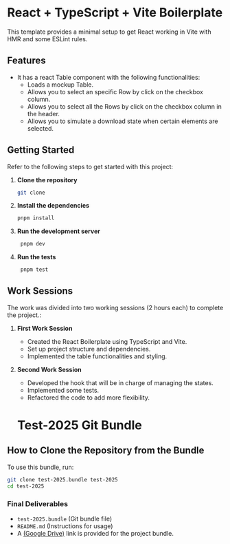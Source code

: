 # React + TypeScript + Vite Boilerplate

This template provides a minimal setup to get React working in Vite with HMR and some ESLint rules.

## Features

- It has a react Table component with the following functionalities:
  - Loads a mockup Table.
  - Allows you to select an specific Row by click on the checkbox column.
  - Allows you to select all the Rows by click on the checkbox column in the header.
  - Allows you to simulate a download state when certain elements are selected.

## Getting Started

Refer to the following steps to get started with this project:

1. **Clone the repository**

   ```bash
   git clone
   ```

2. **Install the dependencies**

   ```bash
   pnpm install
   ```

3. **Run the development server**

   ```bash
    pnpm dev
   ```

4. **Run the tests**

   ```bash
    pnpm test
   ```

## Work Sessions

The work was divided into two working sessions (2 hours each) to complete the project.:

1. **First Work Session**

   - Created the React Boilerplate using TypeScript and Vite.
   - Set up project structure and dependencies.
   - Implemented the table functionalities and styling.

2. **Second Work Session**

   - Developed the hook that will be in charge of managing the states.
   - Implemented some tests.
   - Refactored the code to add more flexibility.

   # Test-2025 Git Bundle

## How to Clone the Repository from the Bundle

To use this bundle, run:

```sh
git clone test-2025.bundle test-2025
cd test-2025
```

### **Final Deliverables**

- `test-2025.bundle` (Git bundle file)
- `README.md` (Instructions for usage)
- A [(Google Drive)](https://drive.google.com/drive/folders/1glat3f5kE0CfmWPZMYwsC_en1BHlDttE?usp=drive_link) link is provided for the project bundle.
